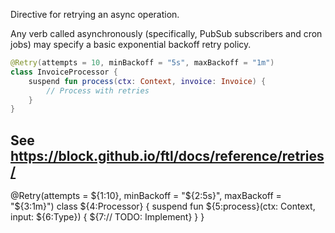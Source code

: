 Directive for retrying an async operation.

Any verb called asynchronously (specifically, PubSub subscribers and cron jobs) may specify a basic exponential backoff retry policy.

```kotlin
@Retry(attempts = 10, minBackoff = "5s", maxBackoff = "1m")
class InvoiceProcessor {
    suspend fun process(ctx: Context, invoice: Invoice) {
        // Process with retries
    }
}
```

See https://block.github.io/ftl/docs/reference/retries/
---

@Retry(attempts = ${1:10}, minBackoff = "${2:5s}", maxBackoff = "${3:1m}")
class ${4:Processor} {
    suspend fun ${5:process}(ctx: Context, input: ${6:Type}) {
        ${7:// TODO: Implement}
    }
} 
